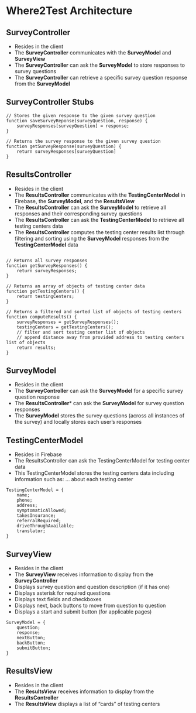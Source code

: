 # Where2Test Architecture 

## SurveyController
- Resides in the client
- The **SurveyController** communicates with the **SurveyModel** and **SurveyView**
- The **SurveyController** can ask the **SurveyModel** to store responses to survey questions
- The **SurveyController** can retrieve a specific survey question response from the **SurveyModel**

## SurveyController Stubs
```
// Stores the given response to the given survey question
function saveSurveyReponse(surveyQuestion, response) {
	surveyResponses[surveyQuestion] = response;
}

// Returns the survey response to the given survey question
function getSurveyResponse(surveyQuestion) {
	return surveyResponses[surveyQuestion]
}

```

## ResultsController
- Resides in the client 
- The **ResultsController** communicates with the **TestingCenterModel** in Firebase, the **SurveyModel**, and the **ResultsView**
- The **ResultsController** can ask the **SurveyModel** to retrieve all responses and their corresponding survey questions
- The **ResultsController** can ask the **TestingCenterModel** to retrieve all testing centers data
- The **ResultsController** computes the testing center results list through filtering and sorting using the **SurveyModel** responses from the **TestingCenterModel** data

```
 
// Returns all survey responses
function getSurveyResponses() {
	return surveyResponses;
}

// Returns an array of objects of testing center data
function getTestingCenters() {
	return testingCenters;
}

// Returns a filtered and sorted list of objects of testing centers
function computeResults() {
	surveyResponses = getSurveyResponses();
	testingCenters = getTestingCenters();
	// filter and sort testing center list of objects
	// append distance away from provided address to testing centers list of objects
	return results; 
}

```
## SurveyModel
- Resides in the client
- The **SurveyController** can ask the **SurveyModel** for a specific survey question response
- The **ResultsController*** can ask the **SurveyModel** for survey question responses
- The **SurveyModel** stores the survey questions (across all instances of the survey) and locally stores each user’s responses

## TestingCenterModel
- Resides in Firebase
- The ResultsController can ask the TestingCenterModel for testing center data
- This TestingCenterModel stores the testing centers data including information such as: … about each testing center

```
TestingCenterModel = {
	name;
	phone;
	address;
	symptomaticAllowed;
	takesInsurance;
	referralRequired;
	driveThroughAvailable;
	translator;
}

```

## SurveyView
- Resides in the client
- The **SurveyView** receives information to display from the **SurveyController**
- Displays survey question and question description (if it has one)
- Displays asterisk for required questions
- Displays text fields and checkboxes 
- Displays next, back buttons to move from question to question
- Displays a start and submit button (for applicable pages)

```
SurveyModel = {
	question;
	response;
	nextButton;
	backButton;
	submitButton;
}
```

## ResultsView
- Resides in the client
- The **ResultsView** receives information to display from the **ResultsController**
- The **ResultsView** displays a list of “cards” of testing centers
